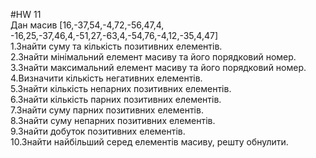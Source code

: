 #HW 11\
Дан масив [16,-37,54,-4,72,-56,47,4, -16,25,-37,46,4,-51,27,-63,4,-54,76,-4,12,-35,4,47] \
1.Знайти суму та кількість позитивних елементів.\
2.Знайти мінімальний елемент масиву та його порядковий номер.\
3.Знайти максимальний елемент масиву та його порядковий номер.\
4.Визначити кількість негативних елементів.\
5.Знайти кількість непарних позитивних елементів.\
6.Знайти кількість парних позитивних елементів.\
7.Знайти суму парних позитивних елементів.\
8.Знайти суму непарних позитивних елементів.\
9.Знайти добуток позитивних елементів.\
10.Знайти найбільший серед елементів масиву, решту обнулити.